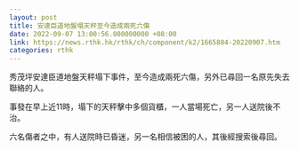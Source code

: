 ```yaml
---
layout: post
title: 安達臣道地盤塌天秤至今造成兩死六傷
date: 2022-09-07 13:00:56.000000000 +08:00
link: https://news.rthk.hk/rthk/ch/component/k2/1665884-20220907.htm
categories: rthk
---
```


秀茂坪安達臣道地盤天秤塌下事件，至今造成兩死六傷，另外已尋回一名原先失去聯絡的人。

事發在早上近11時，塌下的天秤擊中多個貨櫃，一人當場死亡，另一人送院後不治。

六名傷者之中，有人送院時已昏迷，另一名相信被困的人，其後經搜索後尋回。
